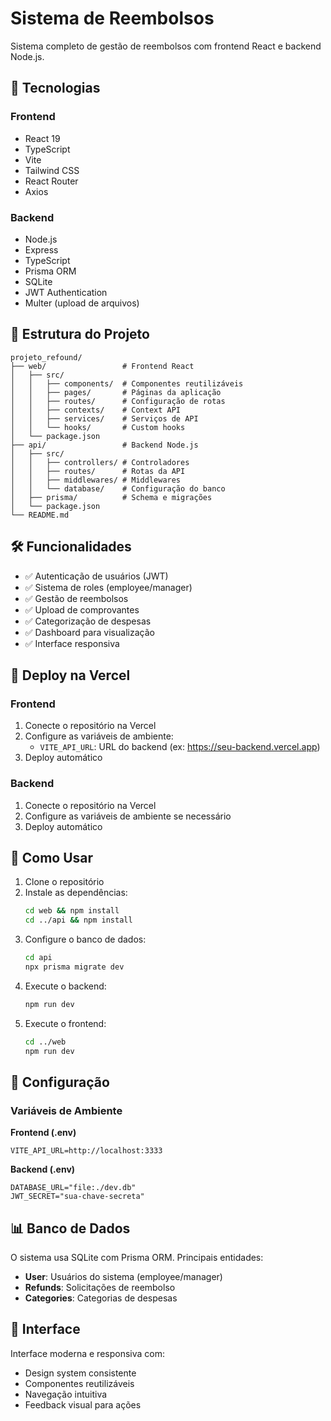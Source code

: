 # Sistema de Reembolsos

Sistema completo de gestão de reembolsos com frontend React e backend Node.js.

## 🚀 Tecnologias

### Frontend
- React 19
- TypeScript
- Vite
- Tailwind CSS
- React Router
- Axios

### Backend
- Node.js
- Express
- TypeScript
- Prisma ORM
- SQLite
- JWT Authentication
- Multer (upload de arquivos)

## 📁 Estrutura do Projeto

```
projeto_refound/
├── web/                 # Frontend React
│   ├── src/
│   │   ├── components/  # Componentes reutilizáveis
│   │   ├── pages/       # Páginas da aplicação
│   │   ├── routes/      # Configuração de rotas
│   │   ├── contexts/    # Context API
│   │   ├── services/    # Serviços de API
│   │   └── hooks/       # Custom hooks
│   └── package.json
├── api/                 # Backend Node.js
│   ├── src/
│   │   ├── controllers/ # Controladores
│   │   ├── routes/      # Rotas da API
│   │   ├── middlewares/ # Middlewares
│   │   └── database/    # Configuração do banco
│   ├── prisma/          # Schema e migrações
│   └── package.json
└── README.md
```

## 🛠️ Funcionalidades

- ✅ Autenticação de usuários (JWT)
- ✅ Sistema de roles (employee/manager)
- ✅ Gestão de reembolsos
- ✅ Upload de comprovantes
- ✅ Categorização de despesas
- ✅ Dashboard para visualização
- ✅ Interface responsiva

## 🚀 Deploy na Vercel

### Frontend
1. Conecte o repositório na Vercel
2. Configure as variáveis de ambiente:
   - `VITE_API_URL`: URL do backend (ex: https://seu-backend.vercel.app)
3. Deploy automático

### Backend
1. Conecte o repositório na Vercel
2. Configure as variáveis de ambiente se necessário
3. Deploy automático

## 📝 Como Usar

1. Clone o repositório
2. Instale as dependências:
   ```bash
   cd web && npm install
   cd ../api && npm install
   ```
3. Configure o banco de dados:
   ```bash
   cd api
   npx prisma migrate dev
   ```
4. Execute o backend:
   ```bash
   npm run dev
   ```
5. Execute o frontend:
   ```bash
   cd ../web
   npm run dev
   ```

## 🔧 Configuração

### Variáveis de Ambiente

**Frontend (.env)**
```
VITE_API_URL=http://localhost:3333
```

**Backend (.env)**
```
DATABASE_URL="file:./dev.db"
JWT_SECRET="sua-chave-secreta"
```

## 📊 Banco de Dados

O sistema usa SQLite com Prisma ORM. Principais entidades:

- **User**: Usuários do sistema (employee/manager)
- **Refunds**: Solicitações de reembolso
- **Categories**: Categorias de despesas

## 🎨 Interface

Interface moderna e responsiva com:
- Design system consistente
- Componentes reutilizáveis
- Navegação intuitiva
- Feedback visual para ações
